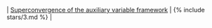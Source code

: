 | [Superconvergence of the auxiliary variable framework](/open-problems/#superconvergence) | {% include stars/3.md %} |